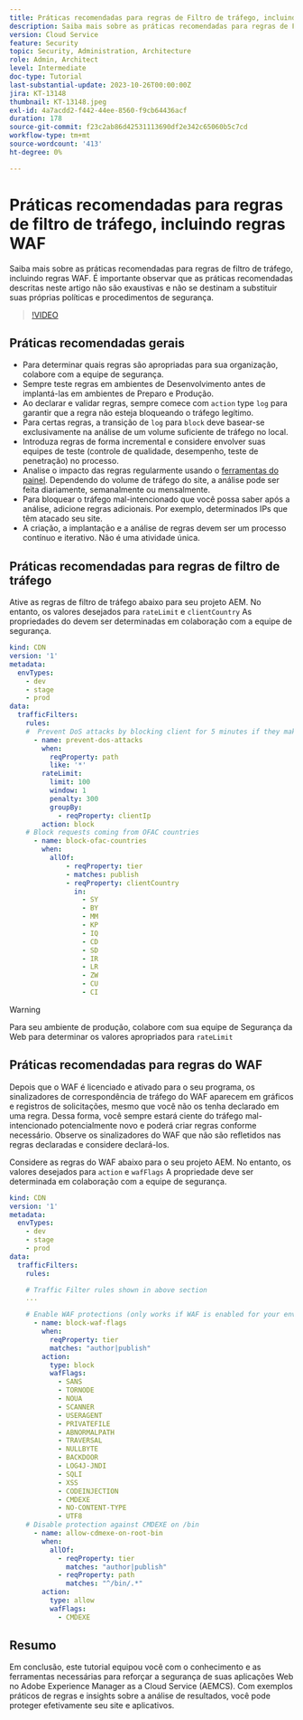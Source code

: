 ```yaml
---
title: Práticas recomendadas para regras de Filtro de tráfego, incluindo regras WAF
description: Saiba mais sobre as práticas recomendadas para regras de Filtro de tráfego, incluindo regras WAF.
version: Cloud Service
feature: Security
topic: Security, Administration, Architecture
role: Admin, Architect
level: Intermediate
doc-type: Tutorial
last-substantial-update: 2023-10-26T00:00:00Z
jira: KT-13148
thumbnail: KT-13148.jpeg
exl-id: 4a7acdd2-f442-44ee-8560-f9cb64436acf
duration: 178
source-git-commit: f23c2ab86d42531113690df2e342c65060b5c7cd
workflow-type: tm+mt
source-wordcount: '413'
ht-degree: 0%

---
```


# Práticas recomendadas para regras de filtro de tráfego, incluindo regras WAF

Saiba mais sobre as práticas recomendadas para regras de filtro de tráfego, incluindo regras WAF. É importante observar que as práticas recomendadas descritas neste artigo não são exaustivas e não se destinam a substituir suas próprias políticas e procedimentos de segurança.

>[!VIDEO](https://video.tv.adobe.com/v/3425408?quality=12&learn=on)

## Práticas recomendadas gerais

- Para determinar quais regras são apropriadas para sua organização, colabore com a equipe de segurança.
- Sempre teste regras em ambientes de Desenvolvimento antes de implantá-las em ambientes de Preparo e Produção.
- Ao declarar e validar regras, sempre comece com `action` type `log` para garantir que a regra não esteja bloqueando o tráfego legítimo.
- Para certas regras, a transição de `log` para `block` deve basear-se exclusivamente na análise de um volume suficiente de tráfego no local.
- Introduza regras de forma incremental e considere envolver suas equipes de teste (controle de qualidade, desempenho, teste de penetração) no processo.
- Analise o impacto das regras regularmente usando o [ferramentas do painel](https://github.com/adobe/AEMCS-CDN-Log-Analysis-ELK-Tool). Dependendo do volume de tráfego do site, a análise pode ser feita diariamente, semanalmente ou mensalmente.
- Para bloquear o tráfego mal-intencionado que você possa saber após a análise, adicione regras adicionais. Por exemplo, determinados IPs que têm atacado seu site.
- A criação, a implantação e a análise de regras devem ser um processo contínuo e iterativo. Não é uma atividade única.

## Práticas recomendadas para regras de filtro de tráfego

Ative as regras de filtro de tráfego abaixo para seu projeto AEM. No entanto, os valores desejados para `rateLimit` e `clientCountry` As propriedades do devem ser determinadas em colaboração com a equipe de segurança.

```yaml
kind: CDN
version: '1'
metadata:
  envTypes:
    - dev
    - stage
    - prod
data:
  trafficFilters:
    rules:
    #  Prevent DoS attacks by blocking client for 5 minutes if they make more than 100 requests in 1 second.
      - name: prevent-dos-attacks
        when:
          reqProperty: path
          like: '*'
        rateLimit:
          limit: 100
          window: 1
          penalty: 300
          groupBy:
            - reqProperty: clientIp
        action: block
    # Block requests coming from OFAC countries
      - name: block-ofac-countries
        when:
          allOf:
              - reqProperty: tier
              - matches: publish
              - reqProperty: clientCountry
                in:
                  - SY
                  - BY
                  - MM
                  - KP
                  - IQ
                  - CD
                  - SD
                  - IR
                  - LR
                  - ZW
                  - CU
                  - CI
```

>[!WARNING]
>
>Para seu ambiente de produção, colabore com sua equipe de Segurança da Web para determinar os valores apropriados para `rateLimit`

## Práticas recomendadas para regras do WAF

Depois que o WAF é licenciado e ativado para o seu programa, os sinalizadores de correspondência de tráfego do WAF aparecem em gráficos e registros de solicitações, mesmo que você não os tenha declarado em uma regra. Dessa forma, você sempre estará ciente do tráfego mal-intencionado potencialmente novo e poderá criar regras conforme necessário. Observe os sinalizadores do WAF que não são refletidos nas regras declaradas e considere declará-los.

Considere as regras do WAF abaixo para o seu projeto AEM. No entanto, os valores desejados para `action` e `wafFlags` A propriedade deve ser determinada em colaboração com a equipe de segurança.

```yaml
kind: CDN
version: '1'
metadata:
  envTypes:
    - dev
    - stage
    - prod
data:
  trafficFilters:
    rules:

    # Traffic Filter rules shown in above section
    ...

    # Enable WAF protections (only works if WAF is enabled for your environment)
      - name: block-waf-flags
        when:
          reqProperty: tier
          matches: "author|publish"
        action:
          type: block
          wafFlags:
            - SANS
            - TORNODE
            - NOUA
            - SCANNER
            - USERAGENT
            - PRIVATEFILE
            - ABNORMALPATH
            - TRAVERSAL
            - NULLBYTE
            - BACKDOOR
            - LOG4J-JNDI
            - SQLI
            - XSS
            - CODEINJECTION
            - CMDEXE
            - NO-CONTENT-TYPE
            - UTF8
    # Disable protection against CMDEXE on /bin
      - name: allow-cdmexe-on-root-bin
        when:
          allOf:
            - reqProperty: tier
              matches: "author|publish"
            - reqProperty: path
              matches: "^/bin/.*"
        action:
          type: allow
          wafFlags:
            - CMDEXE
```

## Resumo

Em conclusão, este tutorial equipou você com o conhecimento e as ferramentas necessárias para reforçar a segurança de suas aplicações Web no Adobe Experience Manager as a Cloud Service (AEMCS). Com exemplos práticos de regras e insights sobre a análise de resultados, você pode proteger efetivamente seu site e aplicativos.



